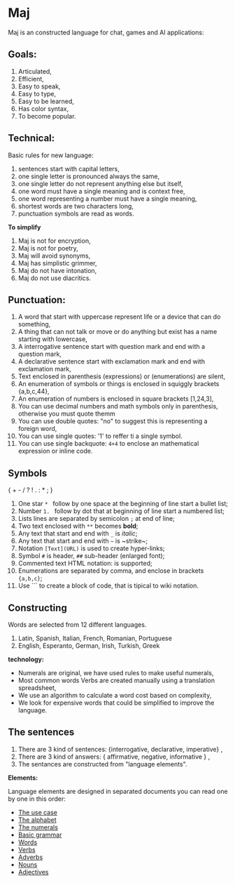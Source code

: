 # Maj

Maj is an constructed language for chat, games and AI applications:

**Goals:**
------------------------------------------------------------------------------------------------
1. Articulated,
2. Efficient, 
3. Easy to speak,
4. Easy to type,
5. Easy to be learned,
6. Has color syntax,
7. To become popular.

**Technical:**
------------------------------------------------------------------------------------------------
Basic rules for new language:

1. sentences start with capital letters,
1. one single letter is pronounced always the same,
1. one single letter do not represent anything else but itself,
1. one word must have a single meaning and is context free,
1. one word representing a number must have a single meaning,
1. shortest words are two characters long,
1. punctuation symbols are read as words.

**To simplify**

1. Maj is not for encryption,
1. Maj is not for poetry,
1. Maj will avoid synonyms,
1. Maj has simplistic grimmer,
1. Maj do not have intonation,
1. Maj do not use diacritics.

**Punctuation:**
------------------------------------------------------------------------------------------------
1. A word that start with uppercase represent life or a device that can do something,
1. A thing that can not talk or move or do anything but exist has a name starting with lowercase,
1. A interrogative sentence start with question mark and end with a question mark,
1. A declarative sentence start with exclamation mark and end with exclamation mark,
1. Text enclosed in parenthesis (expressions) or (enumerations) are silent,
1. An enumeration of symbols or things is enclosed in squiggly brackets {a,b,c,44},
1. An enumeration of numbers is enclosed in square brackets [1,24,3],
1. You can use decimal numbers and math symbols only in parenthesis, otherwise you must quote themm
1. You can use double quotes: "no" to suggest this is representing a foreign word,
1. You can use single quotes: '1'  to reffer ti a single symbol.
1. You can use single backquote: `4+4` to enclose an mathematical expression or inline code.

## Symbols

{ + - / ? ! . : * ; }

1. One star `* ` follow by one space at the beginning of line start a bullet list;
1. Number `1. `  follow by dot that at beginning of line start a numbered list;
1. Lists lines are separated by semicolon `;` at end of line;
1. Two text enclosed with `**` becomes **bold**;
1. Any text that start and end with `_` is _italic_;
1. Any text that start and end with `~` is ~strike~;
1. Notation `[Text](URL)` is used to create hyper-links;
1. Symbol `#` is header, `##` sub-header (enlarged font);
1. Commented text HTML notation: <!-- .... --> is supported;
1. Enumerations are separated by comma, and enclose in brackets `{a,b,c}`;
1. Use \`\`\` to create a block of code, that is tipical to wiki notation.


## Constructing

Words are selected from 12 different languages.

1. Latin, Spanish, Italian, French, Romanian, Portuguese 
2. English, Esperanto, German, Irish, Turkish, Greek

**technology:**

* Numerals are original, we have used rules to make useful numerals,
* Most common words Verbs are created manually using a translation spreadsheet,
* We use an algorithm to calculate a  word cost based on complexity,
* We look for expensive words that could be simplified to improve the language.

## The sentences

1. There are 3 kind of sentences: {interrogative, declarative, imperative} ,
1. There are 3 kind of answers: { affirmative, negative, informative } ,
1. The sentances are constructed from "language elements".

**Elements:**

Language elements are designed in separated documents you can read one by one in this order:

* [The use case](case.md)
* [The alphabet](alphabet.md)
* [The numerals](numerals.md)
* [Basic grammar](basic.md)
* [Words](words.md)
* [Verbs](verbs.md)
* [Adverbs](adverbs.md)
* [Nouns](nouns.md)
* [Adjectives](adjectives.md)
